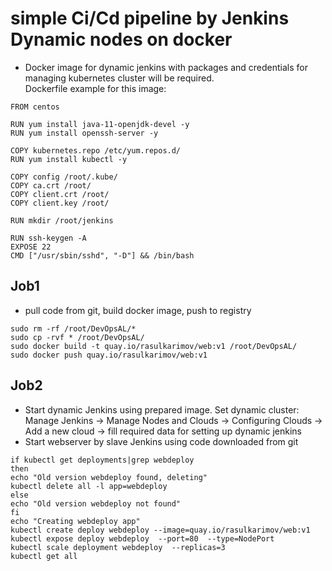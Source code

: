 # simple Ci/Cd pipeline by Jenkins Dynamic nodes on docker
* Docker image for dynamic jenkins with packages and credentials for managing kubernetes cluster will be required.   
Dockerfile example for this image: 
~~~
FROM centos

RUN yum install java-11-openjdk-devel -y
RUN yum install openssh-server -y

COPY kubernetes.repo /etc/yum.repos.d/
RUN yum install kubectl -y

COPY config /root/.kube/
COPY ca.crt /root/
COPY client.crt /root/
COPY client.key /root/

RUN mkdir /root/jenkins

RUN ssh-keygen -A
EXPOSE 22
CMD ["/usr/sbin/sshd", "-D"] && /bin/bash
~~~

## Job1
* pull code from git, build docker image, push to registry
~~~
sudo rm -rf /root/DevOpsAL/*
sudo cp -rvf * /root/DevOpsAL/
sudo docker build -t quay.io/rasulkarimov/web:v1 /root/DevOpsAL/
sudo docker push quay.io/rasulkarimov/web:v1
~~~

## Job2
* Start dynamic Jenkins using prepared image. Set dynamic cluster: Manage Jenkins -> Manage Nodes and Clouds -> Configuring Clouds -> Add a new cloud -> fill required data for setting up dynamic jenkins 
* Start webserver by slave Jenkins using code downloaded from git
~~~
if kubectl get deployments|grep webdeploy
then
echo "Old version webdeploy found, deleting"
kubectl delete all -l app=webdeploy
else
echo "Old version webdeploy not found"
fi
echo "Creating webdeploy app"
kubectl create deploy webdeploy --image=quay.io/rasulkarimov/web:v1
kubectl expose deploy webdeploy  --port=80  --type=NodePort
kubectl scale deployment webdeploy  --replicas=3
kubectl get all
~~~

